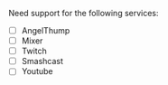 Need support for the following services:
- [ ] AngelThump
- [ ] Mixer
- [ ] Twitch
- [ ] Smashcast
- [ ] Youtube
